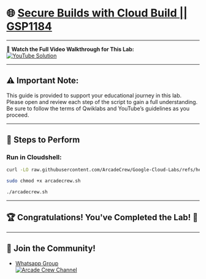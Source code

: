 # 🌐 [Secure Builds with Cloud Build || GSP1184](https://www.cloudskillsboost.google/focuses/83256?parent=catalog)

---

🎥 **Watch the Full Video Walkthrough for This Lab:**  
[![YouTube Solution](https://img.shields.io/badge/YouTube-Watch%20Solution-red?style=flat&logo=youtube)](https://www.youtube.com/@Arcade61432?sub_confirmation=1)

---

## ⚠️ **Important Note:**  
This guide is provided to support your educational journey in this lab. Please open and review each step of the script to gain a full understanding. Be sure to follow the terms of Qwiklabs and YouTube’s guidelines as you proceed.

---

## 🚀 **Steps to Perform**

### Run in Cloudshell:  

```bash
curl -LO raw.githubusercontent.com/ArcadeCrew/Google-Cloud-Labs/refs/heads/main/APIs%20Explorer%20Cloud%20Storage/arcadecrew.sh

sudo chmod +x arcadecrew.sh

./arcadecrew.sh
```

---

## 🏆 **Congratulations! You've Completed the Lab!** 🎉

---

## 🤝 **Join the Community!**

- [Whatsapp Group](https://chat.whatsapp.com/KkNEauOhBQXHdVcmqIlv9F)  
[![Arcade Crew Channel](https://img.shields.io/badge/YouTube-Arcade%20Crew-red?style=flat&logo=youtube)](https://www.youtube.com/@Arcade61432?sub_confirmation=1)